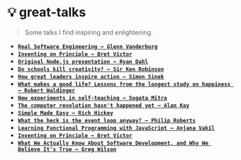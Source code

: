 # :bulb: great-talks

> Some talks I find inspiring and enlightening.

- **[`Real Software Engineering – Glenn Vanderburg`](https://www.youtube.com/watch?v=NP9AIUT9nos)**
- **[`Inventing on Principle – Bret Victor`](https://www.youtube.com/watch?v=PUv66718DII)**
- **[`Original Node.js presentation – Ryan Dahl`](https://www.youtube.com/watch?v=ztspvPYybIY)**
- **[`Do schools kill creativity? – Sir Ken Robinson`](https://www.youtube.com/watch?v=iG9CE55wbtY)**
- **[`How great leaders inspire action – Simon Sinek`](https://www.youtube.com/watch?v=qp0HIF3SfI4)**
- **[`What makes a good life? Lessons from the longest study on happiness – Robert Waldinger`](https://www.youtube.com/watch?v=8KkKuTCFvzI)**
- **[`New experiments in self-teaching – Sugata Mitra`](https://www.youtube.com/watch?v=dk60sYrU2RU)**
- **[`The computer revolution hasn't happened yet – Alan Kay`](https://www.youtube.com/watch?v=oKg1hTOQXoY)**
- **[`Simple Made Easy – Rich Hickey`](https://www.infoq.com/presentations/Simple-Made-Easy)**
- **[`What the heck is the event loop anyway? – Philip Roberts`](https://www.youtube.com/watch?v=8aGhZQkoFbQ)**
- **[`Learning Functional Programming with JavaScript – Anjana Vakil`](https://www.youtube.com/watch?v=e-5obm1G_FY)**
- **[`Inventing on Principle – Bret Victor`](https://www.youtube.com/watch?v=EGqwXt90ZqA)**
- **[`What We Actually Know About Software Development, and Why We Believe It’s True – Greg Wilson`](https://vimeo.com/9270320)**
